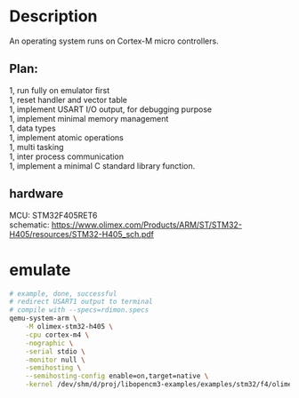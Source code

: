 # Description
An operating system runs on Cortex-M micro controllers.  


## Plan:
1, run fully on emulator first  
1, reset handler and vector table  
1, implement USART I/O output, for debugging purpose  
1, implement minimal memory management  
1, data types  
1, implement atomic operations  
1, multi tasking  
1, inter process communication  
1, implement a minimal C standard library function.  

## hardware
MCU: STM32F405RET6  
schematic: https://www.olimex.com/Products/ARM/ST/STM32-H405/resources/STM32-H405_sch.pdf  


# emulate
```bash
# example, done, successful
# redirect USART1 output to terminal
# compile with --specs=rdimon.specs
qemu-system-arm \
    -M olimex-stm32-h405 \
    -cpu cortex-m4 \
    -nographic \
    -serial stdio \
    -monitor null \
    -semihosting \
    --semihosting-config enable=on,target=native \
    -kernel /dev/shm/d/proj/libopencm3-examples/examples/stm32/f4/olimex_stm32_h405/usart/usart.elf
```
